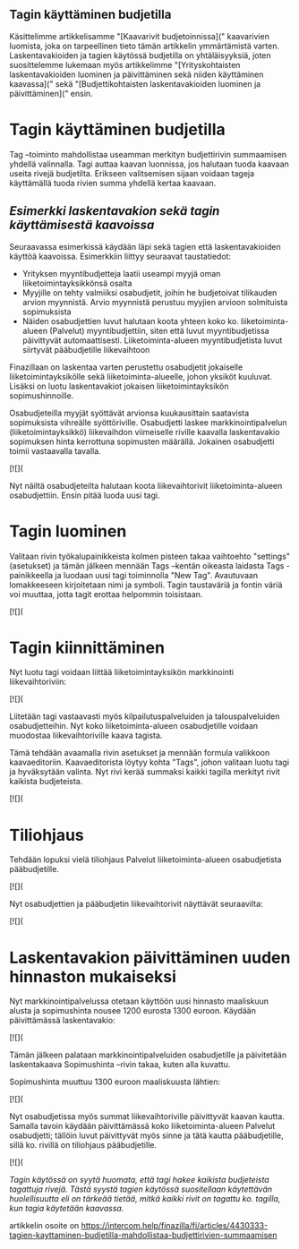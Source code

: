 ## Tagin käyttäminen budjetilla

Käsittelimme artikkelisamme "[Kaavarivit budjetoinnissa](" kaavarivien luomista, joka on tarpeellinen tieto tämän artikkelin ymmärtämistä varten. Laskentavakioiden ja tagien käytössä budjetilla on yhtäläisyyksiä, joten suosittelemme lukemaan myös artikkelimme "[Yrityskohtaisten laskentavakioiden luominen ja päivittäminen sekä niiden käyttäminen kaavassa](" sekä "[Budjettikohtaisten laskentavakioiden luominen ja päivittäminen](" ensin.

# **Tagin käyttäminen budjetilla**

Tag –toiminto mahdollistaa useamman merkityn budjettirivin summaamisen yhdellä valinnalla. Tagi auttaa kaavan luonnissa, jos halutaan tuoda kaavaan useita rivejä budjetilta. Erikseen valitsemisen sijaan voidaan tageja käyttämällä tuoda rivien summa yhdellä kertaa kaavaan.

## ***Esimerkki laskentavakion sekä tagin käyttämisestä kaavoissa***

Seuraavassa esimerkissä käydään läpi sekä tagien että laskentavakioiden käyttöä kaavoissa. Esimerkkiin liittyy seuraavat taustatiedot:

* Yrityksen myyntibudjetteja laatii useampi myyjä oman liiketoimintayksikkönsä osalta
* Myyjille on tehty valmiiksi osabudjetit, joihin he budjetoivat tilikauden arvion myynnistä. Arvio myynnistä perustuu myyjien arvioon solmituista sopimuksista
* Näiden osabudjettien luvut halutaan koota yhteen koko ko. liiketoiminta-alueen (Palvelut) myyntibudjettiin, siten että luvut myyntibudjetissa päivittyvät automaattisesti. Liiketoiminta-alueen myyntibudjetista luvut siirtyvät pääbudjetille liikevaihtoon

Finazillaan on laskentaa varten perustettu osabudjetit jokaiselle liiketoimintayksikölle sekä liiketoiminta-alueelle, johon yksiköt kuuluvat. Lisäksi on luotu laskentavakiot jokaisen liiketoimintayksikön sopimushinnoille.

Osabudjeteilla myyjät syöttävät arvionsa kuukausittain saatavista sopimuksista vihreälle syöttöriville. Osabudjetti laskee markkinointipalvelun (liiketoimintayksikkö) liikevaihdon viimeiselle riville kaavalla laskentavakio sopimuksen hinta kerrottuna sopimusten määrällä. Jokainen osabudjetti toimii vastaavalla tavalla.

[![](

Nyt näiltä osabudjeteilta halutaan koota liikevaihtorivit liiketoiminta-alueen osabudjettiin. Ensin pitää luoda uusi tagi.

# **Tagin luominen**

Valitaan rivin työkalupainikkeista kolmen pisteen takaa vaihtoehto "settings" (asetukset) ja tämän jälkeen mennään Tags –kentän oikeasta laidasta Tags -painikkeella ja luodaan uusi tagi toiminnolla "New Tag". Avautuvaan lomakkeeseen kirjoitetaan nimi ja symboli. Tagin taustaväriä ja fontin väriä voi muuttaa, jotta tagit erottaa helpommin toisistaan.

[![](

# **Tagin kiinnittäminen**

Nyt luotu tagi voidaan liittää liiketoimintayksikön markkinointi liikevaihtoriviin:

[![](

Liitetään tagi vastaavasti myös kilpailutuspalveluiden ja talouspalveluiden osabudjetteihin. Nyt koko liiketoiminta-alueen osabudjetille voidaan muodostaa liikevaihtoriville kaava tagista.

Tämä tehdään avaamalla rivin asetukset ja mennään formula valikkoon kaavaeditoriin. Kaavaeditorista löytyy kohta "Tags", johon valitaan luotu tagi ja hyväksytään valinta. Nyt rivi kerää summaksi kaikki tagilla merkityt rivit kaikista budjeteista.

[![](

# Tiliohjaus

Tehdään lopuksi vielä tiliohjaus Palvelut liiketoiminta-alueen osabudjetista pääbudjetille.

[![](

Nyt osabudjettien ja pääbudjetin liikevaihtorivit näyttävät seuraavilta:

[![](

# **Laskentavakion päivittäminen uuden hinnaston mukaiseksi**

Nyt markkinointipalvelussa otetaan käyttöön uusi hinnasto maaliskuun alusta ja sopimushinta nousee 1200 eurosta 1300 euroon. Käydään päivittämässä laskentavakio:

[![](

Tämän jälkeen palataan markkinointipalveluiden osabudjetille ja päivitetään laskentakaava Sopimushinta –rivin takaa, kuten alla kuvattu.

Sopimushinta muuttuu 1300 euroon maaliskuusta lähtien:

[![](

Nyt osabudjetissa myös summat liikevaihtoriville päivittyvät kaavan kautta. Samalla tavoin käydään päivittämässä koko liiketoiminta-alueen Palvelut osabudjetti; tällöin luvut päivittyvät myös sinne ja tätä kautta pääbudjetille, sillä ko. rivillä on tiliohjaus pääbudjetille.

[![](

*Tagin käytössä on syytä huomata, että tagi hakee kaikista budjeteista tagattuja rivejä. Tästä syystä tagien käytössä suositellaan käytettävän huolellisuutta eli on tärkeää tietää, mitkä kaikki rivit on tagattu ko. tagilla, kun tagia käytetään kaavassa.* 



artikkelin osoite on https://intercom.help/finazilla/fi/articles/4430333-tagien-kayttaminen-budjetilla-mahdollistaa-budjettirivien-summaamisen

